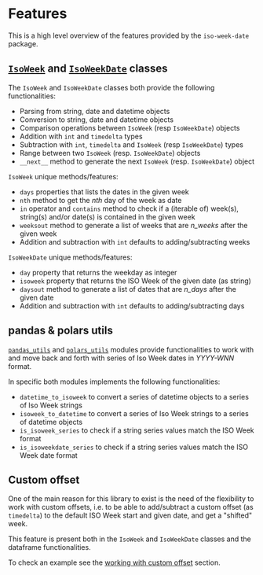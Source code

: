 # Features

This is a high level overview of the features provided by the `iso-week-date` package.

## [`IsoWeek`](../../api/isoweek/) and [`IsoWeekDate`](../../api/isoweekdate/) classes

The `IsoWeek` and `IsoWeekDate` classes both provide the following functionalities:

- Parsing from string, date and datetime objects
- Conversion to string, date and datetime objects
- Comparison operations between `IsoWeek` (resp `IsoWeekDate`) objects
- Addition with `int` and `timedelta` types
- Subtraction with `int`, `timedelta` and `IsoWeek` (resp `IsoWeekDate`) types
- Range between two `IsoWeek` (resp. `IsoWeekDate`) objects
- `__next__` method to generate the next `IsoWeek` (resp. `IsoWeekDate`) object

`IsoWeek` unique methods/features:

- `days` properties that lists the dates in the given week
- `nth` method to get the _nth_ day of the week as date
- `in` operator and `contains` method to check if a (iterable of) week(s), string(s) and/or date(s) is contained in the given week
- `weeksout` method to generate a list of weeks that are _n\_weeks_ after the given week
- Addition and subtraction with `int` defaults to adding/subtracting weeks

`IsoWeekDate` unique methods/features:

- `day` property that returns the weekday as integer
- `isoweek` property that returns the ISO Week of the given date (as string)
- `daysout` method to generate a list of dates that are _n\_days_ after the given date
- Addition and subtraction with `int` defaults to adding/subtracting days

## pandas & polars utils

[`pandas_utils`](../../api/pandas/) and [`polars_utils`](../../api/polars/) modules provide functionalities to work with and move back and forth with series of Iso Week dates in _YYYY-WNN_ format.

In specific both modules implements the following functionalities:

- `datetime_to_isoweek` to convert a series of datetime objects to a series of Iso Week strings
- `isoweek_to_datetime` to convert a series of Iso Week strings to a series of datetime objects
- `is_isoweek_series` to check if a string series values match the ISO Week format
- `is_isoweekdate_series` to check if a string series values match the ISO Week date format

## Custom offset

One of the main reason for this library to exist is the need of the flexibility to work with custom offsets, i.e. to be able to add/subtract a custom offset (as `timedelta`) to the default ISO Week start and given date, and get a "shifted" week.

This feature is present both in the `IsoWeek` and `IsoWeekDate` classes and the dataframe functionalities.

To check an example see the [working with custom offset](../../getting-started/quickstart/#working-with-custom-offset) section.
